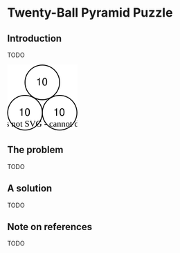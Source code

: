# Twenty-Ball Pyramid Puzzle

## Introduction

TODO

![diagram](./fig/diagram.drawio.svg)

## The problem

TODO

## A solution

TODO

## Note on references

TODO
